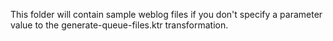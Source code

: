 This folder will contain sample weblog files if you don't specify a parameter value to the generate-queue-files.ktr transformation.
